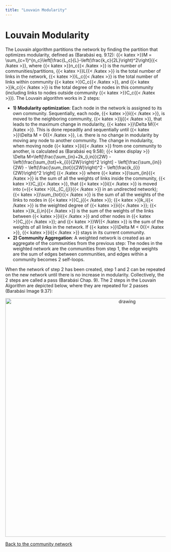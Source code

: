 ```yaml
---
title: "Louvain Modularity"
---
```


# Louvain Modularity

The Louvain algorithm partitions the network by finding the partition that optimizes modularity, defined as (Barabási eq. 9.12): {{< katex >}}M = \sum_{c=1}^{n_c}\left[\frac{L_c}{L}-\left(\frac{k_c}{2L}\right)^2\right]{{< /katex >}}, where {{< katex >}}n_c{{< /katex >}} is the number of communities/partitions, {{< katex >}}L{{< /katex >}} is the total number of links in the network, {{< katex >}}L_c{{< /katex >}} is the total number of links within community {{< katex >}}C_c{{< /katex >}}, and {{< katex >}}k_c{{< /katex >}} is the total degree of the nodes in this community (including links to nodes outside community {{< katex >}}C_c{{< /katex >}}). The Louvain algorithm works in 2 steps:
- **1) Modularity optimization**: Each node in the network is assigned to its own community. Sequentially, each node, {{< katex >}}i{{< /katex >}}, is moved to the neighboring community, {{< katex >}}j{{< /katex >}}, that leads to the maximum change in modularity, {{< katex >}}\Delta M{{< /katex >}}. This is done repeadtly and sequentially until {{< katex >}}\Delta M = 0{{< /katex >}}, i.e. there is no change in modularity by moving any node to another community.  The change in modularity, when moving node {{< katex >}}i{{< /katex >}} from one community to another, is calculated as (Barabási eq 9.58);
     {{< katex display >}}    
     \Delta M=\left[\frac{\sum_{in}+2k_{i,in}}{2W} - \left(\frac{\sum_{tot}+k_{i}}{2W}\right)^2 \right] - \left[\frac{\sum_{in}}{2W} - \left(\frac{\sum_{tot}}{2W}\right)^2 - \left(\frac{k_{i}}{2W}\right)^2 \right] 
     {{< /katex >}}
    where {{< katex >}}\sum_{in}{{< /katex >}} is the sum of all the weights of links inside the community, {{< katex >}}C_j{{< /katex >}}, that {{< katex >}}i{{< /katex >}} is moved into (={{< katex >}}L_{C_{j}}{{< /katex >}} in an undirected network); {{< katex >}}\sum_{tot}{{< /katex >}} is the sum of all the weights of the links to nodes in {{< katex >}}C_j{{< /katex >}}; {{< katex >}}k_i{{< /katex >}} is the weighted degree of {{< katex >}}i{{< /katex >}}; {{< katex >}}k_{i,in}{{< /katex >}} is the sum of the weights of the links between {{< katex >}}i{{< /katex >}} and other nodes in {{< katex >}}C_j{{< /katex >}}; and {{< katex >}}W{{< /katex >}} is the sum of the weights of all links in the network. If {{< katex >}}\Delta M < 0{{< /katex >}}, {{< katex >}}i{{< /katex >}} stays in its current community. 
- **2) Community Aggregation**: A weighted network is created as an aggregate of the communities from the previous step: The nodes in the weighted network are the communities from step 1, the edge weights are the sum of edges between communities, and edges within a community becomes 2 self-loops.

When the network of step 2 has been created, step 1 and 2 can be repeated on the new network until there is no increase in modularity. Collectively, the 2 steps are called a pass (Barabási Chap. 9). The 2 steps in the Louvain Algorithm are depicted below, where they are repeated for 2 passes (Barabási Image 9.37):   
<center>
<img src="/louvain.jpg" alt="drawing" style="width:750px;"/>
</center>

[Back to the community network](/docs/Analysis/nx_characteristic/community/community/#community-network)
